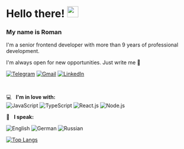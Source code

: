# Hello there! <img src="https://media.giphy.com/media/hvRJCLFzcasrR4ia7z/giphy.gif" width="30px" height="30px" />

### **My name is Roman**

I'm a senior frontend developer with more than 9 years of professional development.</br>

I'm always open for new opportunities. Just write me 🙂

[![Telegram](https://img.shields.io/badge/-Telegram-1e272e?style=for-the-badge&logo=telegram&logoColor=27A0D9)](https://t.me/nolfex_tg)
[![Gmail](https://img.shields.io/badge/-Gmail-1e272e?style=for-the-badge&logo=Gmail)](mailto:untroman@gmail.com)
[![LinkedIn](https://img.shields.io/badge/-LinkedIn-1e272e?style=for-the-badge&logo=Linkedin)](https://www.linkedin.com/in/roman-unt)

</br>

💻  &nbsp; **I'm in love with:**
</br>
![JavaScript](https://img.shields.io/badge/-JavaScript-1e272e?style=for-the-badge&logo=JavaScript)
![TypeScript](https://img.shields.io/badge/-TypeScript-1e272e?style=for-the-badge&logo=TypeScript)
![React.js](https://img.shields.io/badge/-React.js-1e272e?style=for-the-badge&logo=react)
![Node.js](https://img.shields.io/badge/-Node.js-1e272e?style=for-the-badge&logo=nodedotjs)


💬 &nbsp; **I speak:**

![English](https://img.shields.io/badge/-English_C1-3d1f8f?style=for-the-badge)
![German](https://img.shields.io/badge/-German_B1-008a57?style=for-the-badge)
![Russian](https://img.shields.io/badge/-Russian_C2-b04c00?style=for-the-badge)

[![Top Langs](https://github-readme-stats.vercel.app/api/top-langs/?username=NoflexGit&layout=compact)](https://github.com/NoflexGit/github-readme-stats)
